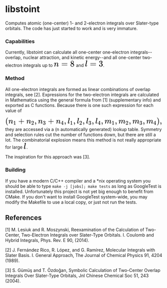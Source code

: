 # libstoint

Computes atomic (one-center) 1- and 2-electron integrals over Slater-type orbitals. The code has just started to work and is very immature.

### Capabilities

Currently, libstoint can calculate all one-center one-electron integrals--overlap, nuclear attraction, and kinetic energy--and all one-center two-electron integrals up to <!-- $n=8$ --> <img style="transform: translateY(0.1em); background: white;" src="svg/fLKkyFBTr5.svg"> and <!-- $l=3$ --> <img style="transform: translateY(0.1em); background: white;" src="svg/ER3vwzUvbO.svg">.

### Method

All one-electron integrals are formed as linear combinations of overlap integrals, see [2]. Expressions for the two-electron integrals are calculated in Mathematica using the general formula from [1] (supplementary info) and exported as C functions. Because there is one such expression for each value of
<!-- $$
(n_1 + n_2, n_3 + n_4, l_1, l_2, l_3, l_4, m_1, m_2, m_3, m_4),
$$ --> 
<div align="center"><img style="background: white;" src="svg/BGKwrgDWmv.svg"></div>
 they are accessed via a (n automatically generated) lookup table. Symmetry and selection rules cut the number of functions down, but there are still a lot. The combinatorial explosion means this method is not really appropriate for large <!-- $l$ --> <img style="transform: translateY(0.1em); background: white;" src="svg/GBg5oX5BbL.svg">.

The inspiration for this approach was [3].

### Building
If you have a modern C/C++ compiler and a *nix operating system you should be able to type `make -j [jobs]; make tests` as long as GoogleTest is installed. Unfortunately this project is not yet big enough to benefit from CMake. If you don't want to install GoogleTest system-wide, you may modify the Makefile to use a local copy, or just not run the tests.

## References
[1] M. Lesiuk and R. Moszynski, Reexamination of the Calculation of Two-Center, Two-Electron Integrals over Slater-Type Orbitals. I. Coulomb and Hybrid Integrals, Phys. Rev. E 90, (2014).

[2] J. Fernández Rico, R. López, and G. Ramírez, Molecular Integrals with Slater Basis. I. General Approach, The Journal of Chemical Physics 91, 4204 (1989).

[3] S. Gümüş and T. Özdoǧan, Symbolic Calculation of Two-Center Overlap Integrals Over Slater-Type Orbitals, Jnl Chinese Chemical Soc 51, 243 (2004).